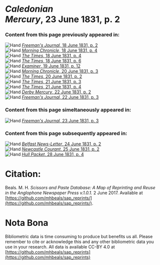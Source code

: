 # *Caledonian Mercury*, 23 June 1831, p. 2  
  
### Content from this page previously appeared in:  
![Hand](http://scissorsandpaste.net/wp-content/uploads/2017/06/smallhandpointer.png) [*Freeman's Journal*, 18 June 1831, p. 2](https://mhbeals.github.io/sap_html/Freeman's-Journal/Freeman's-Journal-18-June-1831-p-2)  
![Hand](http://scissorsandpaste.net/wp-content/uploads/2017/06/smallhandpointer.png) [*Morning Chronicle*, 18 June 1831, p. 4](https://mhbeals.github.io/sap_html/Morning-Chronicle/Morning-Chronicle-18-June-1831-p-4)  
![Hand](http://scissorsandpaste.net/wp-content/uploads/2017/06/smallhandpointer.png) [*The Times*, 18 June 1831, p. 4](https://mhbeals.github.io/sap_html/The-Times/The-Times-18-June-1831-p-4)  
![Hand](http://scissorsandpaste.net/wp-content/uploads/2017/06/smallhandpointer.png) [*The Times*, 18 June 1831, p. 6](https://mhbeals.github.io/sap_html/The-Times/The-Times-18-June-1831-p-6)  
![Hand](http://scissorsandpaste.net/wp-content/uploads/2017/06/smallhandpointer.png) [*Examiner*, 19 June 1831, p. 12](https://mhbeals.github.io/sap_html/Examiner/Examiner-19-June-1831-p-12)  
![Hand](http://scissorsandpaste.net/wp-content/uploads/2017/06/smallhandpointer.png) [*Morning Chronicle*, 20 June 1831, p. 3](https://mhbeals.github.io/sap_html/Morning-Chronicle/Morning-Chronicle-20-June-1831-p-3)  
![Hand](http://scissorsandpaste.net/wp-content/uploads/2017/06/smallhandpointer.png) [*The Times*, 20 June 1831, p. 2](https://mhbeals.github.io/sap_html/The-Times/The-Times-20-June-1831-p-2)  
![Hand](http://scissorsandpaste.net/wp-content/uploads/2017/06/smallhandpointer.png) [*The Times*, 21 June 1831, p. 3](https://mhbeals.github.io/sap_html/The-Times/The-Times-21-June-1831-p-3)  
![Hand](http://scissorsandpaste.net/wp-content/uploads/2017/06/smallhandpointer.png) [*The Times*, 21 June 1831, p. 4](https://mhbeals.github.io/sap_html/The-Times/The-Times-21-June-1831-p-4)  
![Hand](http://scissorsandpaste.net/wp-content/uploads/2017/06/smallhandpointer.png) [*Derby Mercury*, 22 June 1831, p. 2](https://mhbeals.github.io/sap_html/Derby-Mercury/Derby-Mercury-22-June-1831-p-2)  
![Hand](http://scissorsandpaste.net/wp-content/uploads/2017/06/smallhandpointer.png) [*Freeman's Journal*, 22 June 1831, p. 3](https://mhbeals.github.io/sap_html/Freeman's-Journal/Freeman's-Journal-22-June-1831-p-3)  
  
### Content from this page simeltaneously appeared in:  
![Hand](http://scissorsandpaste.net/wp-content/uploads/2017/06/smallhandpointer.png) [*Freeman's Journal*, 23 June 1831, p. 3](https://mhbeals.github.io/sap_html/Freeman's-Journal/Freeman's-Journal-23-June-1831-p-3)  
  
### Content from this page subsequently appeared in:  
![Hand](http://scissorsandpaste.net/wp-content/uploads/2017/06/smallhandpointer.png) [*Belfast News-Letter*, 24 June 1831, p. 2](https://mhbeals.github.io/sap_html/Belfast-News-Letter/Belfast-News-Letter-24-June-1831-p-2)  
![Hand](http://scissorsandpaste.net/wp-content/uploads/2017/06/smallhandpointer.png) [*Newcastle Courant*, 25 June 1831, p. 2](https://mhbeals.github.io/sap_html/Newcastle-Courant/Newcastle-Courant-25-June-1831-p-2)  
![Hand](http://scissorsandpaste.net/wp-content/uploads/2017/06/smallhandpointer.png) [*Hull Packet*, 28 June 1831, p. 4](https://mhbeals.github.io/sap_html/Hull-Packet/Hull-Packet-28-June-1831-p-4)  


# Citation: 

Beals. M. H. *Scissors and Paste Database: A Map of Reprinting and Reuse in the Anglophone Newspaper Press v.1.0.1.* 2 June 2017. Available at [https://github.com/mhbeals/sap_reprints/](https://github.com/mhbeals/sap_reprints/). 

# Nota Bona

Bibliometric data is time consuming to produce but benefits us all. Please remember to cite or acknowledge this and any other bibliometric data you use in your research. All data is available CC-BY 4.0 at [https://github.com/mhbeals/sap_reprints](https://github.com/mhbeals/sap_reprints)